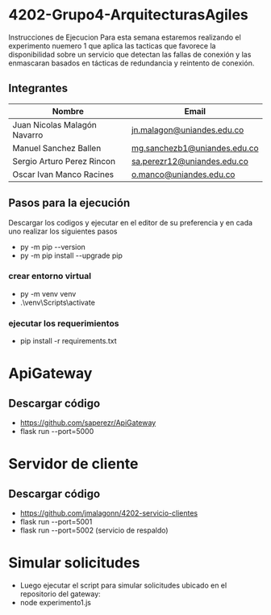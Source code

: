 # 4202-Grupo4-ArquitecturasAgiles
Instrucciones de Ejecucion
Para esta semana estaremos realizando el experimento nuemero 1 que aplica las tacticas que favorece la disponibilidad sobre un servicio que detectan las fallas de conexión y las enmascaran basados en tácticas de redundancia y reintento de conexión.​

## Integrantes
| Nombre | Email |
|------|----------------------------------------------|
|Juan Nicolas Malagón Navarro | jn.malagon@uniandes.edu.co |
|Manuel Sanchez Ballen| mg.sanchezb1@uniandes.edu.co |
|Sergio Arturo Perez Rincon | sa.perezr12@uniandes.edu.co |
|Oscar Ivan Manco Racines| o.manco@uniandes.edu.co |

## Pasos para la ejecución

Descargar los codigos y ejecutar en el editor de su preferencia y en cada uno realizar los siguientes pasos 
- py -m pip --version
- py -m pip install --upgrade pip
  
### crear entorno virtual
- py -m venv venv
- .\venv\Scripts\activate

### ejecutar los requerimientos
- pip install -r requirements.txt  


# ApiGateway
## Descargar código 
- https://github.com/saperezr/ApiGateway
- flask run --port=5000

# Servidor de cliente

## Descargar código 

- https://github.com/jmalagonn/4202-servicio-clientes
- flask run --port=5001
- flask run --port=5002 (servicio de respaldo)

# Simular solicitudes

- Luego ejecutar el script para simular solicitudes ubicado en el repositorio del gateway:
- node experimento1.js
